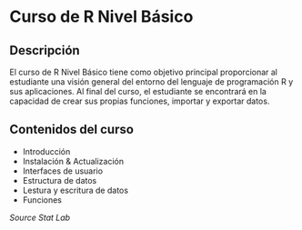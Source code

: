 # Curso de R Nivel Básico

## Descripción

El curso de R Nivel Básico tiene como objetivo principal proporcionar al estudiante una visión general del entorno del lenguaje de programación R y sus aplicaciones. Al final del curso, el estudiante se encontrará en la capacidad de crear sus propias funciones, importar y exportar datos.

## Contenidos del curso

- Introducción
- Instalación & Actualización
- Interfaces de usuario
- Estructura de datos
- Lestura y escritura de datos
- Funciones

_Source Stat Lab_
